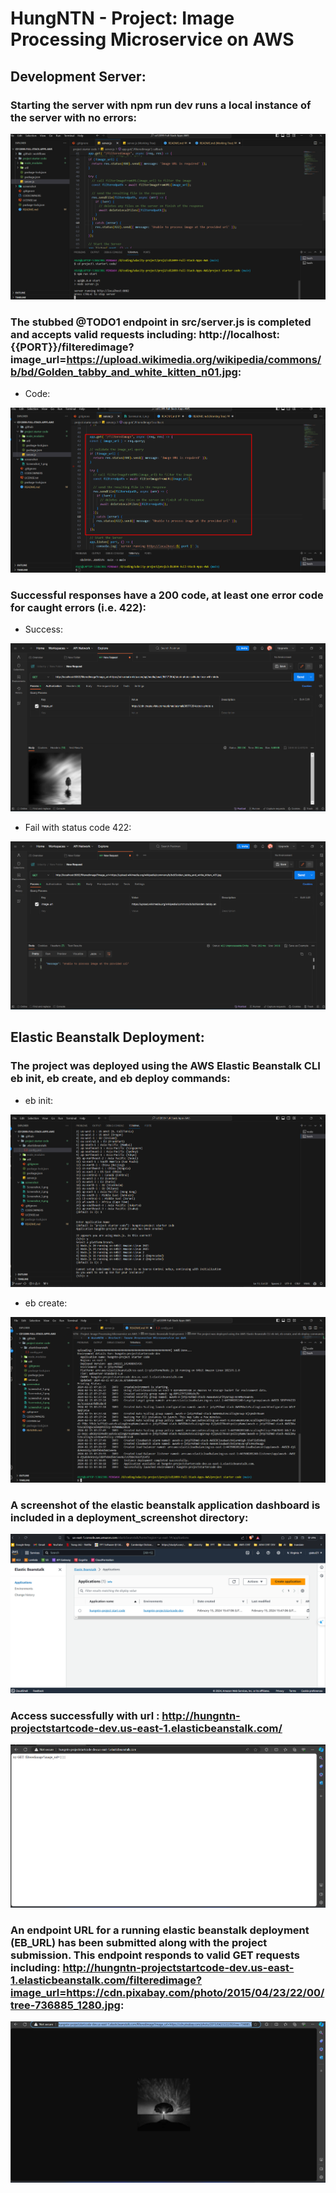 # HungNTN - Project: Image Processing Microservice on AWS

## Development Server:

### Starting the server with npm run dev runs a local instance of the server with no errors:

![Tên hình ảnh](screenshot/Screenshot_1.png)

### The stubbed @TODO1 endpoint in src/server.js is completed and accepts valid requests including: http://localhost:{{PORT}}/filteredimage?image_url=https://upload.wikimedia.org/wikipedia/commons/b/bd/Golden_tabby_and_white_kitten_n01.jpg:

- Code:

![Tên hình ảnh](screenshot/Screenshot_2.png)

### Successful responses have a 200 code, at least one error code for caught errors (i.e. 422):
- Success:

![Tên hình ảnh](screenshot/Screenshot_3.png)

- Fail with status code 422:

![Tên hình ảnh](screenshot/Screenshot_4.png)

## Elastic Beanstalk Deployment:

### The project was deployed using the AWS Elastic Beanstalk CLI eb init, eb create, and eb deploy commands:

- eb init:

![Tên hình ảnh](screenshot/Screenshot_5.png)

- eb create:

![Tên hình ảnh](screenshot/Screenshot_6.png)

### A screenshot of the elastic beanstalk application dashboard is included in a deployment_screenshot directory:

![Tên hình ảnh](screenshot/Screenshot_7.png)

### Access successfully with url : http://hungntn-projectstartcode-dev.us-east-1.elasticbeanstalk.com/

![Tên hình ảnh](screenshot/Screenshot_8.png)

### An endpoint URL for a running elastic beanstalk deployment (EB_URL) has been submitted along with the project submission. This endpoint responds to valid GET requests including: http://hungntn-projectstartcode-dev.us-east-1.elasticbeanstalk.com/filteredimage?image_url=https://cdn.pixabay.com/photo/2015/04/23/22/00/tree-736885_1280.jpg:

![Tên hình ảnh](screenshot/Screenshot_9.png)

